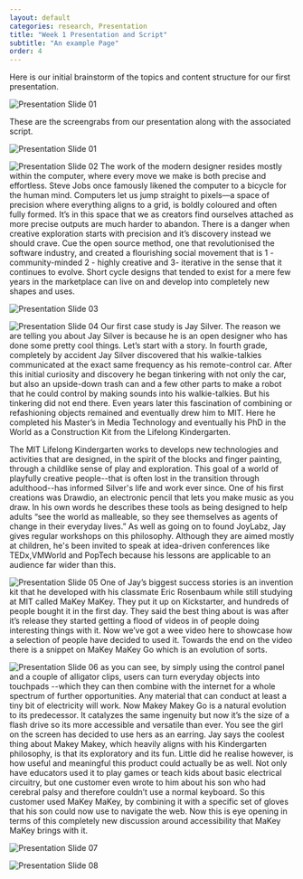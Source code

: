 ```yaml
---
layout: default
categories: research, Presentation
title: "Week 1 Presentation and Script"
subtitle: "An example Page"
order: 4
---
```


Here is our initial brainstorm of the topics and content structure for our first presentation.

![Presentation Slide 01]({{site.imageurl}}/brainstorm_presentation_week1.jpg)


These are the screengrabs from our presentation along with the associated script.

![Presentation Slide 01]({{site.imageurl}}/Week1_Screen1.jpg)


![Presentation Slide 02]({{site.imageurl}}/Week1_Screen2.jpg)
The work of the modern designer resides mostly within the computer, where every move we make is both precise and effortless. Steve Jobs once famously likened the computer to a bicycle for the human mind. Computers let us jump straight to pixels—a space of precision where everything aligns to a grid, is boldly coloured and often fully formed. It’s in this space that we as creators find ourselves attached as more precise outputs are much harder to abandon. There is a danger when creative exploration starts with precision and it’s discovery instead we should crave. Cue the open source method, one that revolutionised the software industry, and created a flourishing social movement that is 1 -community-minded 2 - highly creative and 3- iterative in the sense that it continues to evolve. Short cycle designs that tended to exist for a mere few years in the marketplace can live on and develop into completely new shapes and uses.


![Presentation Slide 03]({{site.imageurl}}/Week1_Screen3.jpg)


![Presentation Slide 04]({{site.imageurl}}/Week1_Screen4.jpg)
Our first case study is Jay Silver. The reason we are telling you about Jay Silver is because he is an open designer who has done some pretty cool things. Let’s start with a story. In fourth grade, completely by accident Jay Silver discovered that his walkie-talkies communicated at the exact same frequency as his remote-control car. After this initial curiosity and discovery he began tinkering with not only the car, but also an upside-down trash can and a few other parts to make a robot that he could control by making sounds into his walkie-talkies. But his tinkering did not end there. Even years later this fascination of combining or refashioning objects remained and eventually drew him to MIT. Here he completed his Master’s in Media Technology and eventually his PhD in the World as a Construction Kit from the Lifelong Kindergarten.

The MIT Lifelong Kindergarten works to develops new technologies and activities that are designed, in the spirit of the blocks and finger painting, through a childlike sense of play and exploration. This goal of a world of playfully creative people--that is often lost in the transition through adulthood--has informed Silver's life and work ever since. One of his first creations was Drawdio, an electronic pencil that lets you make music as you draw. In his own words he describes these tools as being designed to help adults “see the world as malleable, so they see themselves as agents of change in their everyday lives.” As well as going on to found JoyLabz, Jay gives regular workshops on this philosophy. Although they are aimed mostly at children, he's been invited to speak at idea-driven conferences like TEDx,VMWorld and PopTech because his lessons are applicable to an audience far wider than this.


![Presentation Slide 05]({{site.imageurl}}/Week1_Screen5.png)
One of Jay’s biggest success stories is an invention kit that he developed with his classmate Eric Rosenbaum while still studying at MIT called MaKey MaKey. They put it up on Kickstarter, and hundreds of people bought it in the first day. They said the best thing about is was after it’s release they started getting a flood of videos in of people doing interesting things with it. Now we’ve got a wee video here to showcase how a selection of people have decided to used it. Towards the end on the video there is a snippet on MaKey MaKey Go which is an evolution of sorts.


![Presentation Slide 06]({{site.imageurl}}/Week1_Screen6.jpg)
as you can see, by simply using the control panel and a couple of alligator clips, users can turn everyday objects into touchpads --which they can then combine with the internet for a whole spectrum of further opportunities. Any material that can conduct at least a tiny bit of electricity will work. Now Makey Makey Go is a natural evolution to its predecessor. It catalyzes the same ingenuity but now it’s the size of a flash drive so its more accessible and versatile than ever. You see the girl on the screen has decided to use hers as an earring. Jay says the coolest thing about Makey Makey, which heavily aligns with his Kindergarten philosophy, is that its exploratory and its fun. Little did he realise however, is how useful and meaningful this product could actually be as well. Not only have educators used it to play games or teach kids about basic electrical circuitry, but one customer even wrote to him about his son who had cerebral palsy and therefore couldn’t use a normal keyboard. So this customer used MaKey MaKey, by combining it with a specific set of gloves that his son could now use to navigate the web. Now this is eye opening in terms of this completely new discussion around accessibility that MaKey MaKey brings with it.


![Presentation Slide 07]({{site.imageurl}}/Week1_Screen7.jpg)


![Presentation Slide 08]({{site.imageurl}}/Week1_Screen8.jpg)
